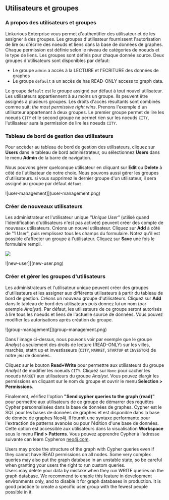 ## Utilisateurs et groupes

### A propos des utilisateurs et groupes 

Linkurious Enterprise vous permet d'authentifier des utilisateur et de les assigner à des groupes. Les groupes d'utilisateur fournissent l'autorisation de lire ou d'écrire des noeuds et liens dans la base de données de graphes. Chaque permission est définie selon le niveau de catégories de noeuds et le type de liens. Les groupes sont définis pour chaque donnée source. Deux groupes d'utilisateurs sont disponibles par défaut:

*  Le groupe `admin` a accès à la LECTURE et l'ECRITURE des données de graphes
*  Le groupe  `default` a un accès de has READ-ONLY access to graph data.

Le groupe `default` est le groupe assigné par défaut à tout nouvel utilisateur. 
Les utilisateurs appartiennent à au moins un groupe. Ils peuvent être assignés à plusieurs groupes. Les droits d'accès résultants sont combinés comme suit: *the most permissive right wins*. Prenons l'exemple d'un utilisateur appartenant à deux groupes. Le premier groupe permet de lire les noeuds `CITY` et le second groupe ne permet rien sur les noeuds `CITY`, l'utilisateur aura la permission de lire les noeuds `CITY`.

### Tableau de bord de gestion des utilisateurs

Pour accèder au tableau de bord de gestion des utilisateurs, cliquez sur **Users** dans le tableau de bord administrateur, ou sélectionnez **Users** dans le menu **Admin** de la barre de navigation. 

Nous pouvons gérer quelconque utilisateur en cliquant sur **Edit** ou **Delete** à côté de l'utilisateur de notre choix. Nous pouvons aussi gérer les groupes d'utilisateurs. si vous supprimez le dernier groupe d'un utilisateur, il sera assigné au groupe par défaut `défaut`. 

![user-management]](user-management.png)

### Créer de nouveaux utilisateurs

Les administrateur et l'utilisateur unique *"Unique User"* (utilisé quand l'identification d'utilisateurs n'est pas activée) peuvent créer des compte de nouveaux utilisateurs. Créons un nouvel utilisateur. Cliquez sur **Add** à côté de "1 User", puis remplissez tous les champs du formulaire. Notez qu'il est possible d'affecter un groupe à l'utilisateur. Cliquez sur **Save** une fois le formulaire rempli. 

![](https://github.com/Linkurious/linkurious-enterprise-manual/raw/master/en/manage/new-user.png)

![new-user]](new-user.png)

### Créer et gérer les groupes d'utilisateurs

Les administrateurs et l'utilisateur unique peuvent créer des groupes d'utilisateurs et les assigner aux différents utilisateurs à partir du tableau de bord de gestion. Créons un nouveau groupe d'utilisateurs. Cliquez sur **Add** dans le tableau de bord des utilisateurs puis donnez lui un nom (par exemple *Analyst*). Par défaut, les utilisateurs de ce groupe seront autorisés à lire tous les noeuds et liens de l'actuelle source de données. Vous pouvez modifier les autorisations après création du groupe.

![group-management]](group-management.png)

Dans l'image ci-dessus, nous pouvons voir par exemple que le groupe *Analyst* a seulement des droits de lecture (READ-ONLY) sur les villes, marchés, statrt up et investisseurs (`CITY`, `MARKET`, `STARTUP` et `INVESTOR`) de notre jeu de données.

Cliquez sur le bouton **Read+Write** pour permettre aux utilisateurs du groupe  *Analyst* de modifier les noeuds `CITY`. Cliquez sur `None` pour cacher les noeuds `MARKET` aux utilisateurs du groupe *Analyst*. Vous pouvez élargir les permissions en cliquant sur le nom du groupe et ouvrir le menu **Selection > Permissions**.

Finalement, vérifiez l'option **"Send cypher queries to the graph (read)"** pour permettre aux utilisateurs de ce groupe de démarrer des requêtes Cypher personnalisées dans la base de données de graphes. Cypher est le SQL pour les bases de données de graphes et est disponible dans la base de donnée de graphes Neo4j. Il fournit une syntaxe performante pour l'extraction de patterns avancés ou pour l'édition d'une base de données. Cette option est accessible aux utilisateurs dans la visualisation **Workspace** sous le menu **Find > Patterns**. Vous pouvez apprendre Cypher à l'adresse suivante can learn Cypheron [neo4j.com](http://neo4j.com/developer/cypher-query-language/).

<div class="alert alert-warning">
  Users may probe the structure of the graph with Cypher queries even if they cannot have READ permissions on all nodes. Some very complex queries may also put the graph database in an unstable state, so be careful when granting your users the right to run custom queries.
</div>

<div class="alert alert-danger">
  Users may delete your data by mistake when they run WRITE queries on the graph database. We recommend to enable this feature in development environments only, and to disable it for graph databases in production. It is good practice to create a specific user group with the fewest people possible in it.
</div>
